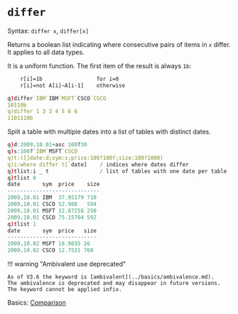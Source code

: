 # `differ`



Syntax: `differ x`, `differ[x]`

Returns a boolean list indicating where consecutive pairs of items in `x` differ. 
It applies to all data types. 

It is a uniform function. 
The first item of the result is always `1b`:

```txt
    r[i]=1b                 for i=0
    r[i]=not A[i]~A[i-1]    otherwise
```
```q
q)differ`IBM`IBM`MSFT`CSCO`CSCO
10110b
q)differ 1 3 3 4 5 6 6
1101110b
```

Split a table with multiple dates into a list of tables with distinct dates.

```q
q)d:2009.10.01+asc 100?30
q)s:100?`IBM`MSFT`CSCO
q)t:([]date:d;sym:s;price:100?100f;size:100?1000)
q)i:where differ t[`date]    / indices where dates differ
q)tlist:i _ t                / list of tables with one date per table
q)tlist 0
date       sym  price    size
-----------------------------
2009.10.01 IBM  37.95179 710
2009.10.01 CSCO 52.908   594
2009.10.01 MSFT 32.87258 250
2009.10.01 CSCO 75.15704 592
q)tlist 1
date       sym  price   size
----------------------------
2009.10.02 MSFT 18.9035 26
2009.10.02 CSCO 12.7531 760
```

!!! warning "Ambivalent use deprecated"

    As of V3.6 the keyword is [ambivalent](../basics/ambivalence.md). 
    The ambivalence is deprecated and may disappear in future versions.
    The keyword cannot be applied infix. 

<i class="far fa-hand-point-right"></i> Basics: [Comparison](../basics/comparison.md)